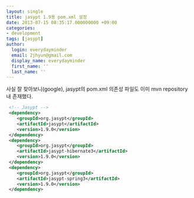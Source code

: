 ```yaml
---
layout: single
title: jasypt 1.9용 pom.xml 설정
date: 2013-07-15 08:35:17.000000000 +09:00
categories:
- development
tags: [jasypt]
author:
  login: everydayminder
  email: 2jhyun@gmail.com
  display_name: everydayminder
  first_name: ''
  last_name: ''
---
```

사실 잘 찾아보니(google), jasypt의 pom.xml 의존성 파일도
이미 mvn repository내 존재했다.

```xml
 <!-- Jasypt -->
 <dependency>
	<groupId>org.jasypt</groupId>
	<artifactId>jasypt</artifactId>
	<version>1.9.0</version>
 </dependency>
 <dependency>
	<groupId>org.jasypt</groupId>
	<artifactId>jasypt-hibernate3</artifactId>
	<version>1.9.0</version>
 </dependency>
 <dependency>
	<groupId>org.jasypt</groupId>
	<artifactId>jasypt-spring3</artifactId>
	<version>1.9.0</version>
 </dependency>
```


